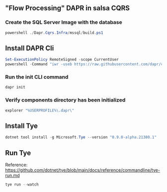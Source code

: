 ## "Flow Processing" DAPR in salsa CQRS

### Create the SQL Server Image with the database

```powershell
powershell ./Dapr.Cqrs.Infra/mssql/build.ps1
```

## Install DAPR Cli

```powershell
Set-ExecutionPolicy RemoteSigned -scope CurrentUser
powershell -Command "iwr -useb https://raw.githubusercontent.com/dapr/cli/master/install/install.ps1 | iex"
```

### Run the init CLI command

```powershell
dapr init
```

### Verify components directory has been initialized

```powershell
explorer "%USERPROFILE%\.dapr\"
```

## Install Tye

```powershell
dotnet tool install -g Microsoft.Tye --version "0.9.0-alpha.21380.1"
```


## Run Tye

Reference: https://github.com/dotnet/tye/blob/main/docs/reference/commandline/tye-run.md

```powershell
tye run --watch
```


